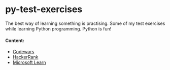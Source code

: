 # py-test-exercises

The best way of learning something is practising. Some of my test exercises while learning Python programming. Python is fun!

#### Content:

* [Codewars](https://github.com/valeriybercha/py-test-exercises/blob/master/codewars.py)
* [HackerRank](https://github.com/valeriybercha/py-test-exercises/blob/master/hackerRank_python.py)
* [Microsoft Learn](https://github.com/valeriybercha/py-test-exercises/tree/master/msft-learn)